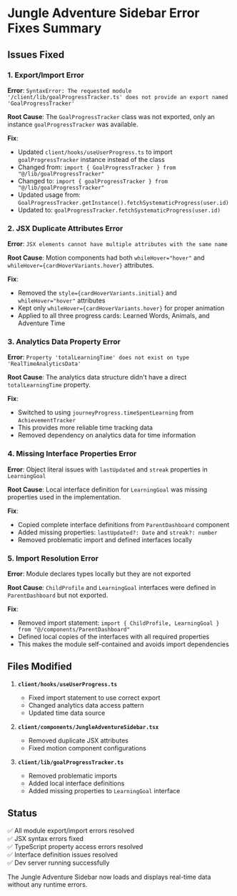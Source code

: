 # Jungle Adventure Sidebar Error Fixes Summary

## Issues Fixed

### 1. Export/Import Error

**Error**: `SyntaxError: The requested module '/client/lib/goalProgressTracker.ts' does not provide an export named 'GoalProgressTracker'`

**Root Cause**: The `GoalProgressTracker` class was not exported, only an instance `goalProgressTracker` was available.

**Fix**:

- Updated `client/hooks/useUserProgress.ts` to import `goalProgressTracker` instance instead of the class
- Changed from: `import { GoalProgressTracker } from "@/lib/goalProgressTracker"`
- Changed to: `import { goalProgressTracker } from "@/lib/goalProgressTracker"`
- Updated usage from: `GoalProgressTracker.getInstance().fetchSystematicProgress(user.id)`
- Updated to: `goalProgressTracker.fetchSystematicProgress(user.id)`

### 2. JSX Duplicate Attributes Error

**Error**: `JSX elements cannot have multiple attributes with the same name`

**Root Cause**: Motion components had both `whileHover="hover"` and `whileHover={cardHoverVariants.hover}` attributes.

**Fix**:

- Removed the `style={cardHoverVariants.initial}` and `whileHover="hover"` attributes
- Kept only `whileHover={cardHoverVariants.hover}` for proper animation
- Applied to all three progress cards: Learned Words, Animals, and Adventure Time

### 3. Analytics Data Property Error

**Error**: `Property 'totalLearningTime' does not exist on type 'RealTimeAnalyticsData'`

**Root Cause**: The analytics data structure didn't have a direct `totalLearningTime` property.

**Fix**:

- Switched to using `journeyProgress.timeSpentLearning` from `AchievementTracker`
- This provides more reliable time tracking data
- Removed dependency on analytics data for time information

### 4. Missing Interface Properties Error

**Error**: Object literal issues with `lastUpdated` and `streak` properties in `LearningGoal`

**Root Cause**: Local interface definition for `LearningGoal` was missing properties used in the implementation.

**Fix**:

- Copied complete interface definitions from `ParentDashboard` component
- Added missing properties: `lastUpdated?: Date` and `streak?: number`
- Removed problematic import and defined interfaces locally

### 5. Import Resolution Error

**Error**: Module declares types locally but they are not exported

**Root Cause**: `ChildProfile` and `LearningGoal` interfaces were defined in `ParentDashboard` but not exported.

**Fix**:

- Removed import statement: `import { ChildProfile, LearningGoal } from "@/components/ParentDashboard"`
- Defined local copies of the interfaces with all required properties
- This makes the module self-contained and avoids import dependencies

## Files Modified

1. **`client/hooks/useUserProgress.ts`**

   - Fixed import statement to use correct export
   - Changed analytics data access pattern
   - Updated time data source

2. **`client/components/JungleAdventureSidebar.tsx`**

   - Removed duplicate JSX attributes
   - Fixed motion component configurations

3. **`client/lib/goalProgressTracker.ts`**
   - Removed problematic imports
   - Added local interface definitions
   - Added missing properties to `LearningGoal` interface

## Status

✅ All module export/import errors resolved  
✅ JSX syntax errors fixed  
✅ TypeScript property access errors resolved  
✅ Interface definition issues resolved  
✅ Dev server running successfully

The Jungle Adventure Sidebar now loads and displays real-time data without any runtime errors.
